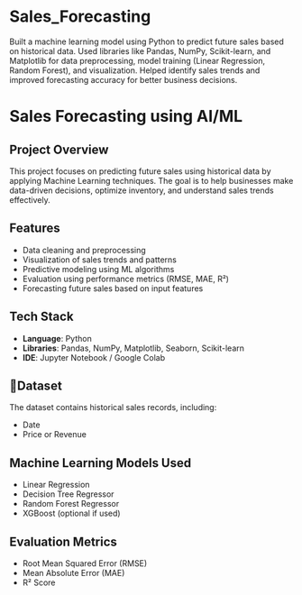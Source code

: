 # Sales_Forecasting
Built a machine learning model using Python to predict future sales based on historical data. Used libraries like Pandas, NumPy, Scikit-learn, and Matplotlib for data preprocessing, model training (Linear Regression, Random Forest), and visualization. Helped identify sales trends and improved forecasting accuracy for better business decisions.
#  Sales Forecasting using AI/ML

##  Project Overview
This project focuses on predicting future sales using historical data by applying Machine Learning techniques. The goal is to help businesses make data-driven decisions, optimize inventory, and understand sales trends effectively.

## Features
- Data cleaning and preprocessing
- Visualization of sales trends and patterns
- Predictive modeling using ML algorithms
- Evaluation using performance metrics (RMSE, MAE, R²)
- Forecasting future sales based on input features

## Tech Stack
- **Language**: Python  
- **Libraries**: Pandas, NumPy, Matplotlib, Seaborn, Scikit-learn  
- **IDE**: Jupyter Notebook / Google Colab  

## 📂Dataset
The dataset contains historical sales records, including:
- Date
- Price or Revenue



##  Machine Learning Models Used
- Linear Regression
- Decision Tree Regressor
- Random Forest Regressor
- XGBoost (optional if used)

##  Evaluation Metrics
- Root Mean Squared Error (RMSE)
- Mean Absolute Error (MAE)
- R² Score



